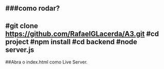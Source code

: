 ###como rodar?
---
#git clone https://github.com/RafaelGLacerda/A3.git
#cd project
#npm install
#cd backend
#node server.js
---
##Abra o index.html como Live Server.
